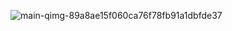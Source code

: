 ![main-qimg-89a8ae15f060ca76f78fb91a1dbfde37](https://user-images.githubusercontent.com/80084594/170577156-811a08a8-63bc-4605-b375-bc2d1d9d15b5.gif)
